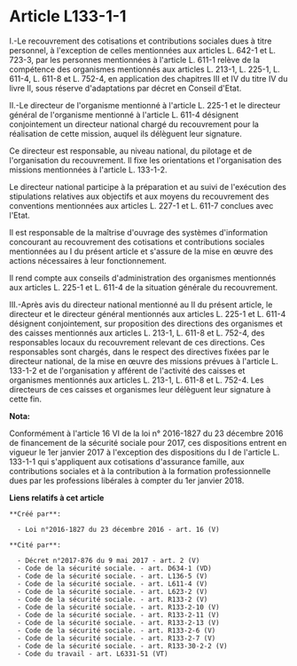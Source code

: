 # Article L133-1-1

I.-Le recouvrement des cotisations et contributions sociales dues à  titre personnel, à l'exception de celles mentionnées aux
articles L.  642-1 et L. 723-3, par les personnes mentionnées à l'article L. 611-1  relève de la compétence des organismes
mentionnés aux articles L. 213-1,  L. 225-1, L. 611-4, L. 611-8 et L. 752-4, en application des chapitres  III et IV du titre
IV du livre II, sous réserve d'adaptations par décret  en Conseil d'Etat. 

II.-Le directeur de  l'organisme mentionné à l'article L. 225-1 et le directeur général de  l'organisme mentionné à l'article
L. 611-4 désignent conjointement un  directeur national chargé du recouvrement pour la réalisation de cette  mission, auquel
ils délèguent leur signature. 

Ce  directeur est responsable, au niveau national, du pilotage et de  l'organisation du recouvrement. Il fixe les
orientations et  l'organisation des missions mentionnées à l'article L. 133-1-2. 

Le directeur national participe à la préparation et au suivi de  l'exécution des stipulations relatives aux objectifs et aux
moyens du  recouvrement des conventions mentionnées aux articles L. 227-1 et L.  611-7 conclues avec l'Etat. 

Il est responsable de  la maîtrise d'ouvrage des systèmes d'information concourant au  recouvrement des cotisations et
contributions sociales mentionnées au I  du présent article et s'assure de la mise en œuvre des actions  nécessaires à leur
fonctionnement. 

Il rend compte  aux conseils d'administration des organismes mentionnés aux articles L.  225-1 et L. 611-4 de la situation
générale du recouvrement. 

III.-Après avis du directeur national mentionné au II du présent  article, le directeur et le directeur général mentionnés
aux articles L.  225-1 et L. 611-4 désignent conjointement, sur proposition des  directions des organismes et des caisses
mentionnés aux articles L.  213-1, L. 611-8 et L. 752-4, des responsables locaux du recouvrement  relevant de ces directions.
Ces responsables sont chargés, dans le  respect des directives fixées par le directeur national, de la mise en  œuvre des
missions prévues à l'article L. 133-1-2 et de l'organisation y  afférent de l'activité des caisses et organismes mentionnés
aux  articles L. 213-1, L. 611-8 et L. 752-4. Les directeurs de ces caisses  et organismes leur délèguent leur signature à
cette fin.

**Nota:**

Conformément à l'article 16 VI de la loi n° 2016-1827 du 23 décembre 2016 de financement de la sécurité sociale pour 2017,
ces dispositions entrent en vigueur le 1er janvier 2017 à l'exception des dispositions du I de l'article L. 133-1-1 qui
s'appliquent aux cotisations d'assurance famille, aux contributions sociales et à la contribution à la formation
professionnelle dues par les professions libérales à compter du 1er janvier 2018.

**Liens relatifs à cet article**

	**Créé par**:

	  - Loi n°2016-1827 du 23 décembre 2016 - art. 16 (V)

	**Cité par**:

	  - Décret n°2017-876 du 9 mai 2017 - art. 2 (V)
	  - Code de la sécurité sociale. - art. D634-1 (VD)
	  - Code de la sécurité sociale. - art. L136-5 (V)
	  - Code de la sécurité sociale. - art. L611-4 (V)
	  - Code de la sécurité sociale. - art. L623-2 (V)
	  - Code de la sécurité sociale. - art. R133-2 (V)
	  - Code de la sécurité sociale. - art. R133-2-10 (V)
	  - Code de la sécurité sociale. - art. R133-2-11 (V)
	  - Code de la sécurité sociale. - art. R133-2-13 (V)
	  - Code de la sécurité sociale. - art. R133-2-6 (V)
	  - Code de la sécurité sociale. - art. R133-2-7 (V)
	  - Code de la sécurité sociale. - art. R133-30-2-2 (V)
	  - Code du travail - art. L6331-51 (VT)
